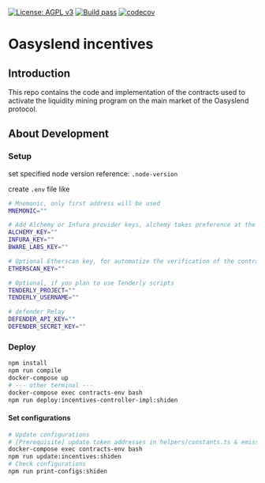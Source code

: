 [![License: AGPL v3](https://img.shields.io/badge/License-AGPL%20v3-blue.svg)](https://www.gnu.org/licenses/agpl-3.0)
[![Build pass](https://github.com/horizonx-tech/oasyslend-incentives-controller/actions/workflows/node.js.yml/badge.svg)](https://github.com/horizonx-tech/oasyslend-incentives-controller/actions/workflows/node.js.yml)
[![codecov](https://codecov.io/gh/horizonx-tech/oasyslend-incentives-controller/branch/master/graph/badge.svg?token=DRFNLw506C)](https://codecov.io/gh/horizonx-tech/oasyslend-incentives-controller)

# Oasyslend incentives

## Introduction

This repo contains the code and implementation of the contracts used to activate the liquidity mining program on the main market of the Oasyslend protocol.

## About Development

### Setup

set specified node version
reference: `.node-version`

create `.env` file like

```bash
# Mnemonic, only first address will be used
MNEMONIC=""

# Add Alchemy or Infura provider keys, alchemy takes preference at the config level
ALCHEMY_KEY=""
INFURA_KEY=""
BWARE_LABS_KEY=""

# Optional Etherscan key, for automatize the verification of the contracts at Etherscan
ETHERSCAN_KEY=""

# Optional, if you plan to use Tenderly scripts
TENDERLY_PROJECT=""
TENDERLY_USERNAME=""

# defender Relay
DEFENDER_API_KEY=""
DEFENDER_SECRET_KEY=""
```

### Deploy

```bash
npm install
npm run compile
docker-compose up
# --- other terminal ---
docker-compose exec contracts-env bash
npm run deploy:incentives-controller-impl:shiden
```

#### Set configurations

```bash
# Update configurations
# [Prerequisite] update token addresses in helpers/constants.ts & emission manager address
docker-compose exec contracts-env bash
npm run update:incentives:shiden
# Check configurations
npm run print-configs:shiden
```
